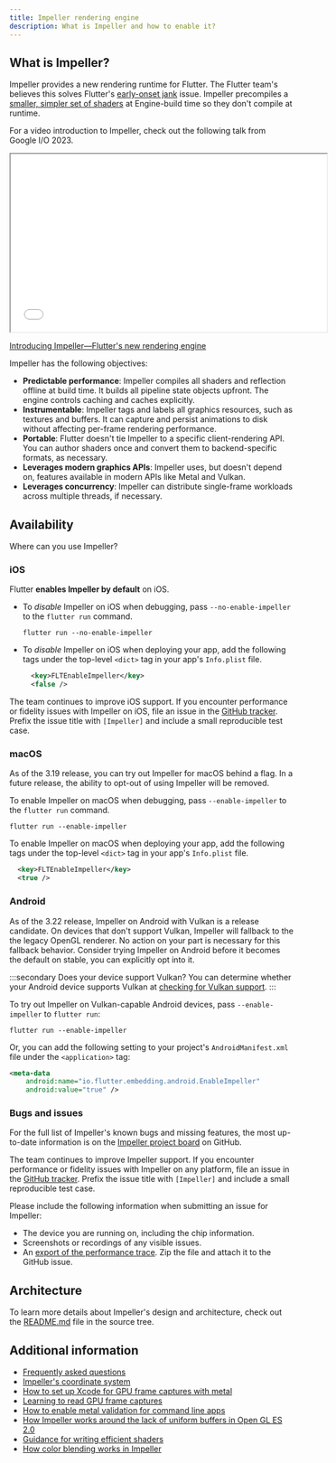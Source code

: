 ```yaml
---
title: Impeller rendering engine
description: What is Impeller and how to enable it?
---
```


## What is Impeller?

Impeller provides a new rendering runtime for Flutter.
The Flutter team's believes this solves Flutter's
[early-onset jank][] issue.
Impeller precompiles a [smaller, simpler set of shaders][]
at Engine-build time so they don't compile at runtime.

[early-onset jank]: {{site.repo.flutter}}projects/188
[smaller, simpler set of shaders]: {{site.repo.flutter}}issues/77412

For a video introduction to Impeller, check out the following
talk from Google I/O 2023.

<iframe width="560" height="315" src="{{site.yt.embed}}/vd5NqS01rlA" title="YouTube video player - Introducing Impeller - Flutter's new rendering engine" {{site.yt.set}}></iframe>

[Introducing Impeller—Flutter's new rendering engine]({{site.yt.watch}}?v=vd5NqS01rlA)

Impeller has the following objectives:

* **Predictable performance**:
  Impeller compiles all shaders and reflection offline at build time.
  It builds all pipeline state objects upfront.
  The engine controls caching and caches explicitly.
* **Instrumentable**:
  Impeller tags and labels all graphics resources,
  such as textures and buffers.
  It can capture and persist animations to disk without affecting
  per-frame rendering performance.
* **Portable**:
  Flutter doesn't tie Impeller to a specific client-rendering API.
  You can author shaders once and convert them to backend-specific
  formats, as necessary.
* **Leverages modern graphics APIs**:
  Impeller uses, but doesn't depend on, features available in
  modern APIs like Metal and Vulkan.
* **Leverages concurrency**:
  Impeller can distribute single-frame workloads across multiple
  threads, if necessary.

## Availability

Where can you use Impeller?

### iOS

Flutter **enables Impeller by default** on iOS.

* To _disable_ Impeller on iOS when debugging,
  pass `--no-enable-impeller` to the `flutter run` command.

  ```console
  flutter run --no-enable-impeller
  ```

* To _disable_ Impeller on iOS when deploying your app,
  add the following tags under the top-level `<dict>` tag in your
  app's `Info.plist` file.

  ```xml
    <key>FLTEnableImpeller</key>
    <false />
  ```

The team continues to improve iOS support.
If you encounter performance or fidelity issues
with Impeller on iOS,
file an issue in the [GitHub tracker][file-issue].
Prefix the issue title with `[Impeller]` and
include a small reproducible test case.

[file-issue]: {{site.repo.flutter}}issues/new/choose

### macOS

As of the 3.19 release,
you can try out Impeller for macOS behind a flag.
In a future release, the ability to opt-out of
using Impeller will be removed.

To enable Impeller on macOS when debugging,
pass `--enable-impeller` to the `flutter run` command.

```console
flutter run --enable-impeller
```

To enable Impeller on macOS when deploying your app,
add the following tags under the top-level
`<dict>` tag in your app's `Info.plist` file.

```xml
  <key>FLTEnableImpeller</key>
  <true />
```

### Android

As of the 3.22 release, Impeller on Android with Vulkan
is a release candidate. On devices that don't support Vulkan,
Impeller will fallback to the the legacy OpenGL renderer. No
action on your part is necessary for this fallback behavior.
Consider trying Impeller on Android before it becomes the default
on stable, you can explicitly opt into it.

:::secondary Does your device support Vulkan?
You can determine whether your Android device
supports Vulkan at [checking for Vulkan support][vulkan].
:::

To try out Impeller on Vulkan-capable Android devices,
pass `--enable-impeller` to `flutter run`:

```console
flutter run --enable-impeller
```

Or, you can add the following setting to your project's
`AndroidManifest.xml` file under the `<application>` tag:

```xml
<meta-data
    android:name="io.flutter.embedding.android.EnableImpeller"
    android:value="true" />
```

[vulkan]: https://docs.vulkan.org/guide/latest/checking_for_support.html#_android

### Bugs and issues

For the full list of Impeller's known bugs
and missing features,
the most up-to-date information is on the
[Impeller project board][] on GitHub.

The team continues to improve Impeller support.
If you encounter performance or fidelity issues
with Impeller on any platform,
file an issue in the [GitHub tracker][file-issue].
Prefix the issue title with `[Impeller]` and
include a small reproducible test case.

Please include the following information when
submitting an issue for Impeller:

* The device you are running on,
  including the chip information.
* Screenshots or recordings of any visible issues.
* An [export of the performance trace][].
  Zip the file and attach it to the GitHub issue.

[export of the performance trace]:/tools/devtools/performance#import-and-export
[Impeller project board]: {{site.github}}orgs/flutter/projects/21

## Architecture

To learn more details about Impeller's design and architecture,
check out the [README.md][] file in the source tree.

[README.md]: {{site.repo.engine}}blob/main/impeller/README.md

## Additional information

* [Frequently asked questions]({{site.repo.engine}}blob/main/impeller/docs/faq.md)
* [Impeller's coordinate system]({{site.repo.engine}}blob/main/impeller/docs/coordinate_system.md)
* [How to set up Xcode for GPU frame captures with metal]({{site.repo.engine}}blob/main/impeller/docs/xcode_frame_capture.md)
* [Learning to read GPU frame captures]({{site.repo.engine}}blob/main/impeller/docs/read_frame_captures.md)
* [How to enable metal validation for command line apps]({{site.repo.engine}}blob/main/impeller/docs/metal_validation.md)
* [How Impeller works around the lack of uniform buffers in Open GL ES 2.0]({{site.repo.engine}}blob/main/impeller/docs/ubo_gles2.md)
* [Guidance for writing efficient shaders]({{site.repo.engine}}blob/main/impeller/docs/shader_optimization.md)
* [How color blending works in Impeller]({{site.repo.engine}}blob/main/impeller/docs/blending.md)
